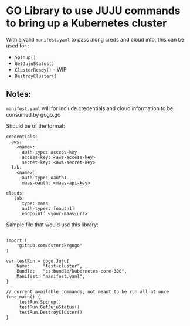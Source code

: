 
# GO Library to use JUJU commands to bring up a Kubernetes cluster

With a valid `manifest.yaml` to pass along creds and cloud info, this can be used for :

- `Spinup()`
- `GetJujuStatus()`
- `ClusterReady()` - WIP
- `DestroyCluster()`

## Notes:

`manifest.yaml` will for include credentials and cloud information to be consumed by gogo.go


Should be of the format:


```
credentials:
  aws:
    <name>:
      auth-type: access-key
      access-key: <aws-access-key>
      secret-key: <aws-secret-key>
  lab:
    <name>:
      auth-type: oauth1
      maas-oauth: <maas-api-key>

clouds:
   lab:
      type: maas
      auth-types: [oauth1]
      endpoint: <your-maas-url>
```


Sample file that would use this library:

```package main

import (
	"github.com/dstorck/gogo"
)

var testRun = gogo.Juju{
	Name:     "test-cluster",
	Bundle:   "cs:bundle/kubernetes-core-306",
	Manifest: "manifest.yaml",
}

// current available commands, not meant to be run all at once
func main() {
	 testRun.Spinup()
	 testRun.GetJujuStatus()
	 testRun.DestroyCluster()
}
```
